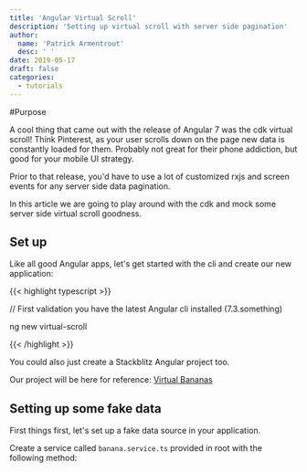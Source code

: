 ```yaml
---
title: 'Angular Virtual Scroll'
description: 'Setting up virtual scroll with server side pagination'
author:
  name: 'Patrick Armentrout'
  desc: ' '
date: 2019-05-17
draft: false
categories:
  - tutorials
---
```


#Purpose

A cool thing that came out with the release of Angular 7 was the cdk virtual scroll!  Think Pinterest, as your user scrolls down on the page new data is constantly loaded for them.  Probably not great for their phone addiction, but good for your mobile UI strategy.

Prior to that release, you'd have to use a lot of customized rxjs and screen events for any server side data pagination.

In this article we are going to play around with the cdk and mock some server side virtual scroll goodness.

## Set up

Like all good Angular apps, let's get started with the cli and create our new application:

{{< highlight typescript >}}

// First validation you have the latest Angular cli installed (7.3.something)

ng new virtual-scroll

{{< /highlight >}}

You could also just create a Stackblitz Angular project too.

Our project will be here for reference: <a href="https://stackblitz.com/edit/angular-zhunbu?embed=1" target="_blank">Virtual Bananas</a>

## Setting up some fake data

First things first, let's set up a fake data source in your application.

Create a service called `banana.service.ts` provided in root with the following method: